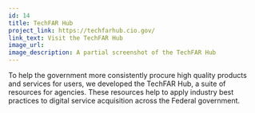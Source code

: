 ```yaml
---
id: 14
title: TechFAR Hub
project_link: https://techfarhub.cio.gov/
link_text: Visit the TechFAR Hub
image_url: 
image_description: A partial screenshot of the TechFAR Hub 
---
```


To help the government more consistently procure high quality products and services for users, we developed the TechFAR Hub, a suite of resources for agencies. These resources help to apply industry best practices to digital service acquisition across the Federal government.  

